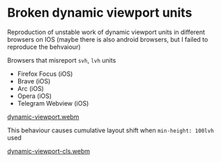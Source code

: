 # Broken dynamic viewport units

Reproduction of unstable work of dynamic viewport units in different browsers on IOS (maybe there is also android browsers, but I failed to reproduce the behvaiour) 

Browsers that misreport `svh`, `lvh` units
 - Firefox Focus (iOS)
 - Brave (iOS)
 - Arc (iOS)
 - Opera (iOS)
 - Telegram Webview (iOS)

[dynamic-viewport.webm](https://github.com/user-attachments/assets/1eae0f59-e93b-4b45-be80-eb2b645c8da0)

This behaviour causes cumulative layout shift when `min-height: 100lvh` used 

[dynamic-viewport-cls.webm](https://github.com/user-attachments/assets/16dd921a-c0a9-4ced-9798-55eb6ce5056c)

